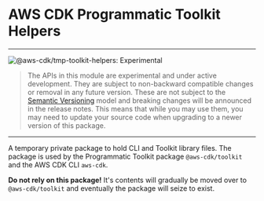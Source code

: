 # AWS CDK Programmatic Toolkit Helpers
<!--BEGIN STABILITY BANNER-->

---

![@aws-cdk/tmp-toolkit-helpers: Experimental](https://img.shields.io/badge/@aws--cdk/toolkit-experimental-important.svg?style=for-the-badge)

> The APIs in this module are experimental and under active development.
> They are subject to non-backward compatible changes or removal in any future version. These are
> not subject to the [Semantic Versioning](https://semver.org/) model and breaking changes will be
> announced in the release notes. This means that while you may use them, you may need to update
> your source code when upgrading to a newer version of this package.

---

<!--END STABILITY BANNER-->

A temporary private package to hold CLI and Toolkit library files.
The package is used by the Programmatic Toolkit package `@aws-cdk/toolkit` and the AWS CDK CLI `aws-cdk`.

**Do not rely on this package!**
It's contents will gradually be moved over to `@aws-cdk/toolkit` and eventually the package will seize to exist.
